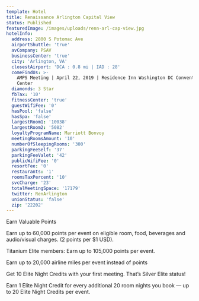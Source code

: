 ```yaml
---
template: Hotel
title: Renaissance Arlington Capital View
status: Published
featuredImage: /images/uploads/renn-arl-cap-view.jpg
hotelInfo:
  address: 2800 S Potomac Ave
  airportShuttle: 'true'
  avCompany: PSAV
  businessCenter: 'true'
  city: 'Arlington, VA'
  closestAirport: 'DCA : 0.8 mi | IAD : 28'
  comeFindUs: >-
    AMPS Meeting | April 22, 2019 | Residence Inn Washington DC Convention
    Center
  diamonds: 3 Star
  fbTax: '10'
  fitnessCenter: 'true'
  guestWifiFee: '0'
  hasPool: 'false'
  hasSpa: 'false'
  largestRoom1: '10038'
  largestRoom2: '5082'
  loyaltyProgramName: Marriott Bonvoy
  meetingRoomsAmount: '10'
  numberOfSleepingRooms: '300'
  parkingFeeSelf: '37'
  parkingFeeValet: '42'
  publicWifiFee: '0'
  resortFee: '0'
  restaurants: '1'
  roomsTaxPercent: '10'
  svcCharge: '23'
  totalMeetingSpace: '17179'
  twitter: RenArlington
  unionStatus: 'false'
  zip: '22202'
---
```

Earn Valuable Points

Earn up to 60,000 points per event on eligible room, food, beverages and audio/visual charges. (2 points per $1 USD). 

Titanium Elite members: Earn up to 105,000 points per event.

Earn up to 20,000 airline miles per event instead of points

Get 10 Elite Night Credits with your first meeting. That’s Silver Elite status!

Earn 1 Elite Night Credit for every additional 20 room nights you book — up to 20 Elite Night Credits per event.
